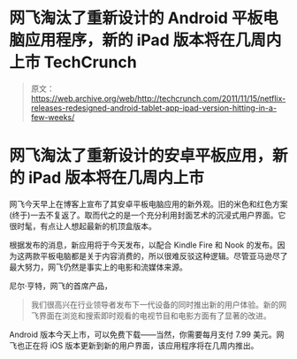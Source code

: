 # 网飞淘汰了重新设计的 Android 平板电脑应用程序，新的 iPad 版本将在几周内上市 TechCrunch

> 原文：<https://web.archive.org/web/http://techcrunch.com/2011/11/15/netflix-releases-redesigned-android-tablet-app-ipad-version-hitting-in-a-few-weeks/>

# 网飞淘汰了重新设计的安卓平板应用，新的 iPad 版本将在几周内上市

网飞今天早上在博客上宣布了其安卓平板电脑应用的新外观。旧的米色和红色方案(终于)一去不复返了。取而代之的是一个充分利用封面艺术的沉浸式用户界面。它很时髦，有点让人想起最新的机顶盒版本。

根据发布的消息，新应用将于今天发布，以配合 Kindle Fire 和 Nook 的发布。因为这两款平板电脑都是关于内容消费的，所以很难反驳这种逻辑。尽管亚马逊尽了最大努力，网飞仍然是事实上的电影和流媒体来源。

尼尔·亨特，网飞的首席产品，

> 我们很高兴在行业领导者发布下一代设备的同时推出新的用户体验。新的网飞界面在浏览和搜索即时观看的电视节目和电影方面有了显著的改进。

Android 版本今天上市，可以免费下载——当然，你需要每月支付 7.99 美元。网飞也正在将 iOS 版本更新到新的用户界面，该应用程序将在几周内推出。